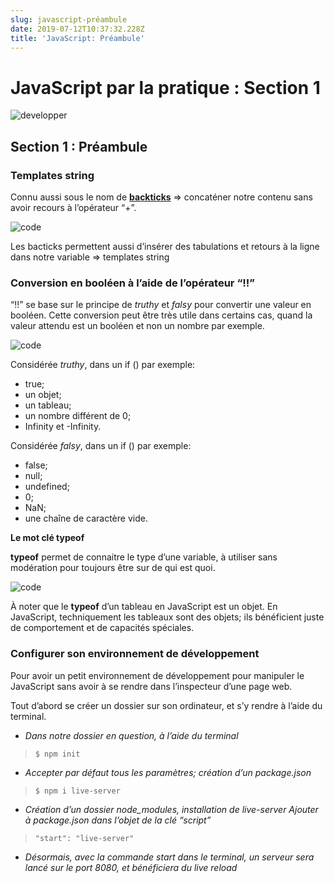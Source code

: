 ```yaml
---
slug: javascript-préambule
date: 2019-07-12T10:37:32.228Z
title: 'JavaScript: Préambule'
---
```

# JavaScript par la pratique : Section 1

![developper](/assets/jefferson-santos-450403-unsplash.jpg "developper")

## Section 1 : Préambule

### Templates string

Connu aussi sous le nom de [**backticks**](https://developer.mozilla.org/fr/docs/Web/JavaScript/Reference/Littéraux_gabarits)  => concaténer  notre contenu sans avoir recours à l’opérateur “+”.

![code](/assets/1.jpg "code")

Les bacticks permettent aussi d’insérer des tabulations et retours à la ligne dans notre variable => templates string

### Conversion en booléen à l’aide de l’opérateur “!!”

“!!” se base sur le principe de _truthy_ et _falsy_  pour convertir une valeur en booléen. 
Cette conversion peut être très utile dans certains cas, quand la valeur attendu est un booléen et non un nombre par exemple.

![code](/assets/2.jpg "code")

Considérée _truthy_, dans un if () par exemple:

* true;
* un objet;
* un tableau;
* un nombre différent de 0;
* Infinity et  -Infinity.

Considérée _falsy_, dans un if () par exemple:

* false;
* null;
* undefined;
* 0;
* NaN;
* une chaîne de caractère vide.

**Le mot clé typeof**

**typeof**  permet de connaitre le type d’une variable, à utiliser sans modération pour toujours être sur de qui est quoi.

![code](/assets/3.jpg "code")

À noter que le **typeof** d’un tableau en JavaScript est un objet. En JavaScript, techniquement les tableaux sont des objets; ils bénéficient juste de comportement et de capacités spéciales.

### Configurer son environnement de développement

Pour avoir un petit environnement de développement pour manipuler le JavaScript sans avoir à se rendre dans l’inspecteur d’une page web.

Tout d’abord se créer un dossier sur son ordinateur, et s’y rendre à l’aide du terminal.

* _Dans notre dossier en question, à l’aide du terminal_

> `$ npm init` 

* _Accepter par défaut tous les paramètres; création d’un package.json_

> `$ npm i live-server`  

* _Création d’un dossier node_modules, installation de live-server_
  _Ajouter à package.json dans l’objet de la clé “script”_

> `"start": "live-server"`  

* _Désormais, avec la commande start dans le terminal, un serveur sera lancé sur le port 8080, et bénéficiera du live reload_

